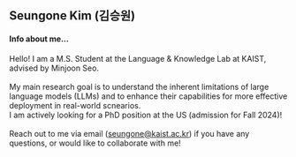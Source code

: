 ## Seungone Kim (김승원)

#### Info about me...
Hello! I am a M.S. Student at the Language & Knowledge Lab at KAIST, advised by Minjoon Seo.<br>
<br>
My main research goal is to understand the inherent limitations of large language models (LLMs) and to enhance their capabilities for more effective deployment in real-world scnearios.
<br>
I am actively looking for a PhD position at the US (admission for Fall 2024)!<br>
<br>
Reach out to me via email (seungone@kaist.ac.kr) if you have any questions, or would like to collaborate with me!<br>
